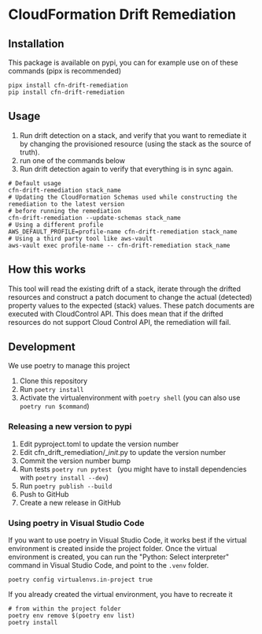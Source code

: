 # CloudFormation Drift Remediation

## Installation
This package is available on pypi, you can for example use on of these commands (pipx is recommended)
```shell
pipx install cfn-drift-remediation
pip install cfn-drift-remediation
```

## Usage
1. Run drift detection on a stack, and verify that you want to remediate it by changing the provisioned resource (using the stack as the source of truth).
2. run one of the commands below
3. Run drift detection again to verify that everything is in sync again.

```shell
# Default usage
cfn-drift-remediation stack_name
# Updating the CloudFormation Schemas used while constructing the remediation to the latest version
# before running the remediation
cfn-drift-remediation --update-schemas stack_name
# Using a different profile
AWS_DEFAULT_PROFILE=profile-name cfn-drift-remediation stack_name
# Using a third party tool like aws-vault
aws-vault exec profile-name -- cfn-drift-remediation stack_name
```

## How this works
This tool will read the existing drift of a stack, iterate through the drifted resources and construct a patch document to change the actual (detected) property values to the expected (stack) values.
These patch documents are executed with CloudControl API. This does mean that if the drifted resources do not support Cloud Control API, the remediation will fail.

## Development
We use poetry to manage this project

1. Clone this repository
2. Run `poetry install`
3. Activate the virtualenvironment with `poetry shell` (you can also use `poetry run $command`)

### Releasing a new version to pypi
1. Edit pyproject.toml to update the version number
2. Edit cfn_drift_remediation/__init_.py to update the version number
3. Commit the version number bump
4. Run tests `poetry run pytest ` (you might have to install dependencies with `poetry install --dev`)
5. Run `poetry publish --build`
6. Push to GitHub
7. Create a new release in GitHub


### Using poetry in Visual Studio Code
If you want to use poetry in Visual Studio Code, it works best if the virtual environment is created inside the project folder. Once the virtual environment is created, you can run the "Python: Select interpreter" command in Visual Studio Code, and point to the `.venv` folder.


```shell
poetry config virtualenvs.in-project true
```
If you already created the virtual environment, you have to recreate it
```shell
# from within the project folder
poetry env remove $(poetry env list)
poetry install
```
